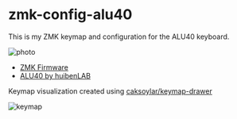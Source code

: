 # zmk-config-alu40

This is my ZMK keymap and configuration for the ALU40 keyboard.

![photo](https://github.com/rdnt/zmk-config-alu40/assets/17600197/e95fa19a-471d-4251-bdb3-46e22ee98144)

- [ZMK Firmware](https://github.com/zmkfirmware/zmk)
- [ALU40 by huibenLAB](https://huibenlab.com/products/alu40-keyboard)

Keymap visualization created using [caksoylar/keymap-drawer](https://github.com/caksoylar/keymap-drawer)

![keymap](https://github.com/rdnt/zmk-config-alu40/assets/17600197/e360e3d5-24a3-4426-8ac6-f2a6aa3d9041)

